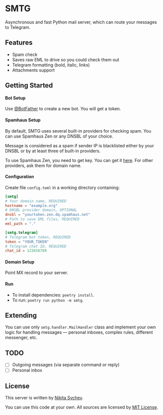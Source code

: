 # SMTG

Asynchronous and fast Python mail server, which can route your messages to Telegram.

## Features

* Spam check
* Saves raw EML to drive so you could check them out
* Telegram formatting (bold, italic, links)
* Attachments support

## Getting Started

#### Bot Setup

Use [@BotFather](https://t.me/BotFather) to create a new bot. You will get a token.

#### Spamhaus Setup

By default, SMTG uses several built-in providers for checking spam. You can use Spamhaus Zen or any DNSBL of your choice.

Message is considered as a spam if sender IP is blacklisted either by your DNSBL or by at least three of built-in providers.

To use Spamhaus Zen, you need to get key. You can get it [here](https://www.spamhaus.org/zen/). For other providers, ask them for domain name.

#### Configuration

Create file `config.toml` in a working directory containing:

```toml
[smtg]
# Your domain name, REQUIRED
hostname = "example.org"
# DNSBL provider domain, OPTIONAL
dnsbl = "yourtoken.zen.dq.spamhaus.net"
# Path to save EML files, REQUIRED
eml_path = "."

[smtg.telegram]
# Telegram bot token, REQUIRED
token = "YOUR_TOKEN"
# Telegram chat ID, REQUIRED
chat_id = 123456789
```

#### Domain Setup

Point MX record to your server.

#### Run

* To install dependencies: `poetry install`.
* To run: `poetry run python -m smtg`.

## Extending

You can use only `smtg.handler.MailHandler` class and implement your own logic for handling messages — personal inboxes, complex rules, different messenger, etc.

## TODO 

- [ ] Outgoing messages (via separate command or reply)
- [ ] Personal inbox

## License

This server is written by [Nikita Sychev](https://nsychev.ru).

You can use this code at your own. All sources are licensed by [MIT License](LICENSE).
